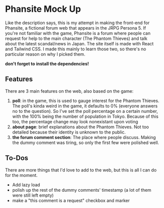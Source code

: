 # Phansite Mock Up
Like the description says, this is my attempt in making the front-end for Phansite, a fictional forum web that appears in the JRPG Persona 5. If you're not familiar with the game, Phansite is a forum where people can request for help to the main character (The Phantom Thieves) and talk about the latest scandal/news in Japan. The site itself is made with React and Tailwind CSS. I made this mainly to learn those two, so there's no particular reason on why I picked them.

**don't forget to install the dependencies!**

## Features
There are 3 main features on the web, also based on the game:
1. **poll**: in the game, this is used to gauge interest for the Phantom Thieves. The poll's kinda weird in the game, it defaults to 0% (everyone answers no to the question). So I've set the poll percentage on a certain number, with the 100% being the number of population in Tokyo. Because of this too, the percentage change may look nonexistant upon voting
2. **about page**: brief explanations about the Phantom Thieves. Not too detailed because their identity is unknown to the public.
3. **the forum comment section**: The place where people discuss. Making the dummy comment was tiring, so only the first few were polished well.

## To-Dos
There are more things that I'd love to add to the web, but this is all I can do for the moment.
* Add lazy load
* polish up the rest of the dummy comments' timestamp (a lot of them were still left empty)
* make a "this comment is a request" checkbox and marker
